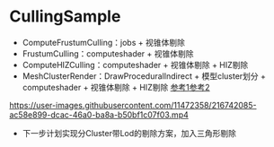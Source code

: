 # CullingSample
- ComputeFrustumCulling：jobs + 视锥体剔除
- FrustumCulling：computeshader + 视锥体剔除
- ComputeHIZCulling：computeshader + 视锥体剔除 + HIZ剔除
- MeshClusterRender：DrawProceduralIndirect + 模型cluster划分 + computeshader + 视锥体剔除 + HIZ剔除 [参考1](https://zhuanlan.zhihu.com/p/425263243)[参考2](https://zhuanlan.zhihu.com/p/44411827)

https://user-images.githubusercontent.com/11472358/216742085-ac58e899-dcac-46a0-ba8a-b50bf1c07f03.mp4

- 下一步计划实现分Cluster带Lod的剔除方案，加入三角形剔除
